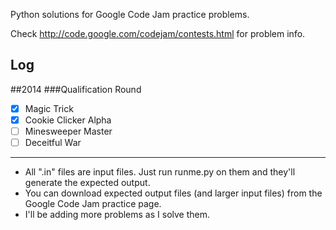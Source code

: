 Python solutions for Google Code Jam practice problems.

Check http://code.google.com/codejam/contests.html for problem info.



Log
---
##2014
###Qualification Round
- [x] Magic Trick
- [x] Cookie Clicker Alpha
- [ ] Minesweeper Master
- [ ] Deceitful War

---

- All ".in" files are input files. Just run runme.py on them and they'll 
  generate the expected output.
- You can download expected output files (and larger input files) from the 
  Google Code Jam practice page.
- I'll be adding more problems as I solve them.
